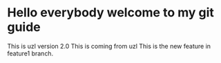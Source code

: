 # Hello everybody welcome to my git guide
This is uzl version 2.0
This is coming from uzl
This is the new feature in feature1 branch.